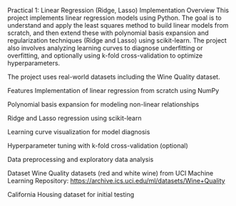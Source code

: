 Practical 1: Linear Regression (Ridge, Lasso) Implementation
Overview
This project implements linear regression models using Python. The goal is to understand and apply the least squares method to build linear models from scratch, and then extend these with polynomial basis expansion and regularization techniques (Ridge and Lasso) using scikit-learn. The project also involves analyzing learning curves to diagnose underfitting or overfitting, and optionally using k-fold cross-validation to optimize hyperparameters.

The project uses real-world datasets including the Wine Quality dataset.

Features
Implementation of linear regression from scratch using NumPy

Polynomial basis expansion for modeling non-linear relationships

Ridge and Lasso regression using scikit-learn

Learning curve visualization for model diagnosis

Hyperparameter tuning with k-fold cross-validation (optional)

Data preprocessing and exploratory data analysis

Dataset
Wine Quality datasets (red and white wine) from UCI Machine Learning Repository:
https://archive.ics.uci.edu/ml/datasets/Wine+Quality

California Housing dataset for initial testing
